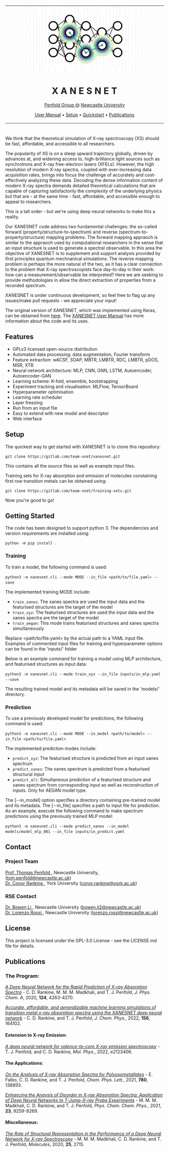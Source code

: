 <table align="center">
<tr><td align="center" width="10000">

<img src = "./resources/xanesnet_graphic.png" width = "380">

# <strong> X A N E S N E T </strong>

<p>
    <a href="http://penfoldgroup.co.uk">Penfold Group </a> @ <a href="https://ncl.ac.uk">Newcastle University </a>
</p>

<p>
    <a href="https://xanesnet.readthedocs.io">User Manual</a> • <a href="#setup">Setup</a> • <a href="#getting">Quickstart</a> • <a href="#publications">Publications</a>
</p>

</td></tr></table>

#

We think that the theoretical simulation of X-ray spectroscopy (XS) should be fast, affordable, and accessible to all researchers. 

The popularity of XS is on a steep upward trajectory globally, driven by advances at, and widening access to, high-brilliance light sources such as synchrotrons and X-ray free-electron lasers (XFELs). However, the high resolution of modern X-ray spectra, coupled with ever-increasing data acquisition rates, brings into focus the challenge of accurately and cost-effectively analyzing these data. Decoding the dense information content of modern X-ray spectra demands detailed theoretical calculations that are capable of capturing satisfactorily the complexity of the underlying physics but that are - at the same time - fast, affordable, and accessible enough to appeal to researchers. 

This is a tall order - but we're using deep neural networks to make this a reality. 

Our XANESNET code address two fundamental challenges: the so-called forward (property/structure-to-spectrum) and reverse (spectrum-to-property/structure) mapping problems. The forward mapping appraoch is similar to the appraoch used by computational researchers in the sense that an input structure is used to generate a spectral observable. In this area the objective of XANESNET is to supplement and support analysis provided by first principles quantum mechnanical simulations. The reverse mapping problem is perhaps the more natural of the two, as it has a clear connection to the problem that X-ray spectroscopists face day-to-day in their work: how can a measurement/observable be interpreted? Here we are seeking to provide methodologies in allow the direct extraction of properties from a recorded spectrum. 

XANESNET is under continuous development, so feel free to flag up any issues/make pull requests - we appreciate your input!

The original version of XANESNET, which was implemented using Keras, can be obtained from <a href="https://gitlab.com/team-xnet/xanesnet_keras">here</a>. The <a href="https://xanesnet.readthedocs.io">XANESNET User Manual</a> has more information about the code and its uses.

## Features

* GPLv3 licensed open-source distribution
* Automated data processing: data augmentation, Fourier transform
* Feature extraction: wACSF, SOAP, MBTR, LMBTR, RDC, LMBTR, pDOS, MSR, XTB
* Neural network architecture: MLP, CNN, GNN, LSTM, Autoencoder, Autoencoder-GAN
* Learning scheme: K-fold, ensemble, bootstrapping
* Experiment tracking and visualisation: MLFlow, TensorBoard
* Hyperparameter optimisation
* Learning rate scheduler
* Layer freezing
* Run from an input file
* Easy to extend with new model and descriptor
* Web interface


## Setup

The quickest way to get started with XANESNET is to clone this repository:


<!---
```
git clone https://gitlab.com/team-xnet/xanesnet.git 
```
--->

```
git clone https://gitlab.com/team-xnet/xanesnet.git
```

This contains all the source files as well as example input files.

Training sets for X-ray absorption and emission of molecules constaining first row transition metals can be obtained using:

```
git clone https://gitlab.com/team-xnet/training-sets.git
```

Now you're good to go!

## Getting Started

The code has been designed to support python 3. The dependencies and version requirements are installed using:

```
python -m pip install .
```

### Training 

To train a model, the following command is used:  

```python3 -m xanesnet.cli --mode MODE --in_file <path/to/file.yaml> --save```

The implemented training MODE include:  
- `train_xanes`: The xanes spectra are used the input data and the featurised structures are the target of the model   
- `train_xyz`: The featurised structures are used the input data and the xanes spectra are the target of the model   
- `train_aegan`: This mode trains featurised structures and xanes spectra simultaneously   

Replace <path/to/file.yaml> by the actual path to a YAML input file.
Examples of commented input files for training and hyperparameter 
options can be found in the 'inputs/' folder

Below is an example command for training a model using MLP architecture, and featurised structures as input data:  

```python3 -m xanesnet.cli --mode train_xyz --in_file inputs/in_mlp.yaml --save```

The resulting trained model and its metadata will be saved in the 'models/' directory. 

### Prediction

To use a previously developed model for predictions, the following command is used:  

```python3 -m xanesnet.cli --mode MODE --in_model <path/to/model> --in_file <path/to/file.yaml>```

The implemented prediction modes include:  
- `predict_xyz`: The featurised structure is predicted from an input xanes spectrum   
- `predict_xanes`: The xanes spectrum is predicted from a featurised structural input  
- `predict_all`: Simultaneous prediction of a featurised structure and xanes spectrum from corresponding input as well as reconstruction of inputs. Only for AEGAN model type. 

The [-\-in_model] option specifies a directory containing pre-trained model and its metadata.
The [-\-in_file] specifies a path to input file for prediction. As an example, execute the following command to make spectrum predictions using the previously trained MLP model:   

```python3 -m xanesnet.cli --mode predict_xanes --in_model models/model_mlp_001 --in_file inputs/in_predict.yaml```


## Contact

### Project Team

<a href="https://ncl.ac.uk/nes/people/profile/tompenfold.html">Prof. Thomas Penfold </a>, Newcastle University, (tom.penfold@newcastle.ac.uk)\
<a href="https://pure.york.ac.uk/portal/en/persons/conor-rankine">Dr. Conor Rankine </a>, York University (conor.rankine@york.ac.uk)

### RSE Contact
<a href="https://rse.ncldata.dev/team/bowen-li">Dr. Bowen Li </a>, Newcastle University (bowen.li2@newcastle.ac.uk)\
<a href="https://rse.ncldata.dev/team/alex-surtees">Dr. Lorenzo Rossi </a>,  Newcastle University (lorenzo.rossi@newcastle.ac.uk)

<!--
### EVALUATION

A trained model can be evaluated by performing some simple invariance tests. To allow model evaluation during training a user can set `model_eval: True` in the input yaml file. Input data is split into three; training (75%), validation (15%) and testing (10%). 

For a model to be useful its predictions should be closer to ground truth than to some artifically constructed target. During model evaluation four methods are implemented to create artificial target data and the distribution of losses is compared to the true test data losses. The artificial and true losses are compared using a one-sided T-Test at the 5% level. A `True` or `False` value is returned if the model performs better than a model which does not learn from the data and returns artifical output. Results should be treat as informative but not binding. 

The four methods of creating artificial data currently include:  
- Shuffling labels on the test data  
- Using the mean of training data  
- Shuffling the labels of the training data  
- Simulating as the mean of training data plus some Normally distributed noise with standard deviation matching the training data   

Results are logged in MLflow. 


### TUNING HYPERPARAMETERS

Model hyperparameters can be automatically tuned by setting `tune: True` within the `optuna_params` in the user input yaml file. 

Tuning uses [Optuna](https://optuna.org), an open source hyperparameter optimization framework to automate hyperparameter search. The user can also specify which hyperameters they would like to tune in `optuna_params`, for example exploring the effect of different activation functions whilst holding all other hyperparameters static. Default options for each hyperparameter are specified with the `optuna_defaults()` function within `optuna_learn.py` and can easily be extended or modified to restrict or include other options. 

The user should specify the number of trials they wish to run during tuning. After tuning the optimal values found will be used to train the model.
-->

## License

This project is licensed under the GPL-3.0 License - see the LICENSE.md file for details.

## Publications

### The Program:
*[A Deep Neural Network for the Rapid Prediction of X-ray Absorption Spectra](https://doi.org/10.1021/acs.jpca.0c03723)* - C. D. Rankine, M. M. M. Madkhali, and T. J. Penfold, *J. Phys. Chem. A*, 2020, **124**, 4263-4270.

*[Accurate, affordable, and generalizable machine learning simulations of transition metal x-ray absorption spectra using the XANESNET deep neural network](https://doi.org/10.1063/5.0087255)* - C. D. Rankine, and T. J. Penfold, *J. Chem. Phys.*, 2022, **156**, 164102.
 
#### Extension to X-ray Emission:
*[A deep neural network for valence-to-core X-ray emission spectroscopy](https://doi.org/10.1080/00268976.2022.2123406)* - T. J. Penfold, and C. D. Rankine, *Mol. Phys.*, 2022, e2123406.

#### The Applications:
*[On the Analysis of X-ray Absorption Spectra for Polyoxometallates](https://doi.org/10.1016/j.cplett.2021.138893)* - E. Falbo, C. D. Rankine, and T. J. Penfold, *Chem. Phys. Lett.*, 2021, **780**, 138893.

*[Enhancing the Anaysis of Disorder in X-ray Absorption Spectra: Application of Deep Neural Networks to T-Jump-X-ray Probe Experiments](https://doi.org/10.1039/D0CP06244H)* - M. M. M. Madkhali, C. D. Rankine, and T. J. Penfold, *Phys. Chem. Chem. Phys.*, 2021, **23**, 9259-9269.

#### Miscellaneous:
*[The Role of Structural Representation in the Performance of a Deep Neural Network for X-ray Spectroscopy](https://doi.org/10.3390/molecules25112715)* - M. M. M. Madkhali, C. D. Rankine, and T. J. Penfold, *Molecules*, 2020, **25**, 2715.
